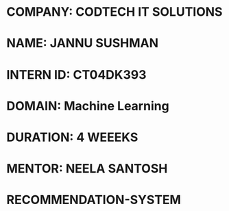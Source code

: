 # COMPANY: CODTECH IT SOLUTIONS

# NAME: JANNU SUSHMAN

# INTERN ID: CT04DK393

# DOMAIN: Machine Learning

# DURATION: 4 WEEEKS

# MENTOR: NEELA SANTOSH

# RECOMMENDATION-SYSTEM

